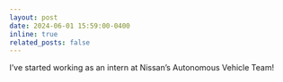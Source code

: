 ```yaml
---
layout: post
date: 2024-06-01 15:59:00-0400
inline: true
related_posts: false
---
```


I’ve started working as an intern at Nissan’s Autonomous Vehicle Team!